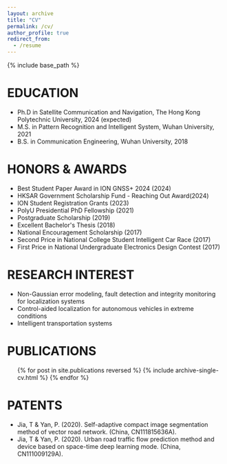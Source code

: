 ```yaml
---
layout: archive
title: "CV"
permalink: /cv/
author_profile: true
redirect_from:
  - /resume
---
```


{% include base_path %}

EDUCATION
======
* Ph.D in Satellite Communication and Navigation, The Hong Kong Polytechnic University, 2024 (expected)
* M.S. in Pattern Recognition and Intelligent System, Wuhan University, 2021
* B.S. in Communication Engineering, Wuhan University, 2018

HONORS & AWARDS
======
* Best Student Paper Award in ION GNSS+ 2024 (2024)
* HKSAR Government Scholarship Fund - Reaching Out Award(2024)
* ION Student Registration Grants	(2023)
* PolyU Presidential PhD Fellowship	(2021)
* Postgraduate Scholarship	(2019)
* Excellent Bachelor's Thesis	(2018)
* National Encouragement Scholarship	(2017)
* Second Price in National College Student Intelligent Car Race	(2017)
* First Price in National Undergraduate Electronics Design Contest	(2017)

  
RESEARCH INTEREST
======
* Non-Gaussian error modeling, fault detection and integrity monitoring for localization systems
* Control-aided localization for autonomous vehicles in extreme conditions
* Intelligent transportation systems


PUBLICATIONS 
======
  <ul>{% for post in site.publications reversed %}
    {% include archive-single-cv.html %}
  {% endfor %}</ul>
  
PATENTS
======
* Jia, T & Yan, P. (2020). Self-adaptive compact image segmentation method of vector road network. (China, CN111815636A).
* Jia, T & Yan, P. (2020). Urban road traffic flow prediction method and device based on space-time deep learning mode. (China, CN111009129A).

  
<!-- Talks
======
  <ul>{% for post in site.talks reversed %}
    {% include archive-single-talk-cv.html  %}
  {% endfor %}</ul>
  
Teaching
======
  <ul>{% for post in site.teaching reversed %}
    {% include archive-single-cv.html %}
  {% endfor %}</ul>
  
Service and leadership
======
* Currently signed in to 43 different slack teams -->
